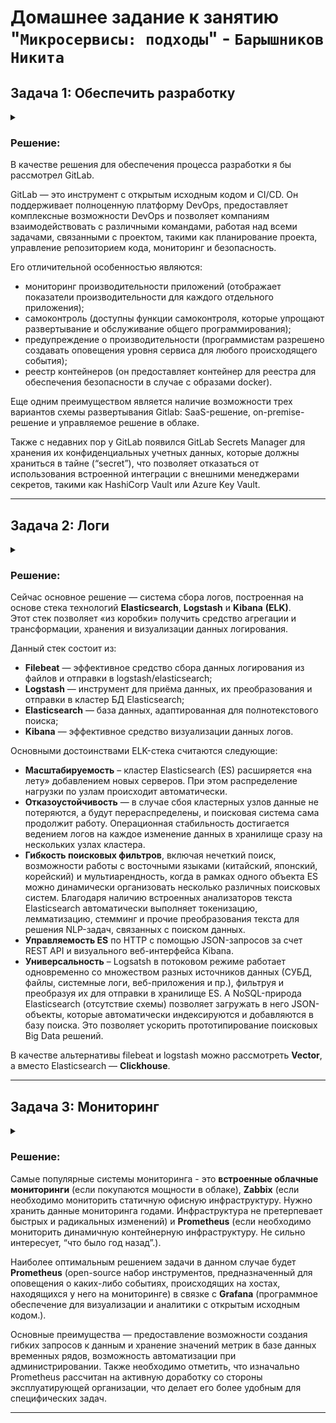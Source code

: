 # Домашнее задание к занятию "`Микросервисы: подходы`" - `Барышников Никита`


## Задача 1: Обеспечить разработку
<details>
	<summary></summary>
      <br>

Предложите решение для обеспечения процесса разработки: хранение исходного кода, непрерывная интеграция и непрерывная поставка. 
Решение может состоять из одного или нескольких программных продуктов и должно описывать способы и принципы их взаимодействия.

Решение должно соответствовать следующим требованиям:
- облачная система;
- система контроля версий Git;
- репозиторий на каждый сервис;
- запуск сборки по событию из системы контроля версий;
- запуск сборки по кнопке с указанием параметров;
- возможность привязать настройки к каждой сборке;
- возможность создания шаблонов для различных конфигураций сборок;
- возможность безопасного хранения секретных данных (пароли, ключи доступа);
- несколько конфигураций для сборки из одного репозитория;
- кастомные шаги при сборке;
- собственные докер-образы для сборки проектов;
- возможность развернуть агентов сборки на собственных серверах;
- возможность параллельного запуска нескольких сборок;
- возможность параллельного запуска тестов.

Обоснуйте свой выбор.

</details>

### Решение:

В качестве решения для обеспечения процесса разработки я бы рассмотрел GitLab.

GitLab — это инструмент с открытым исходным кодом и CI/CD. Он поддерживает полноценную платформу DevOps, предоставляет комплексные возможности DevOps и позволяет компаниям взаимодействовать с различными командами, работая над всеми задачами, связанными с проектом, такими как планирование проекта, управление репозиторием кода, мониторинг и безопасность.

Его отличительной особенностью являются:  
- мониторинг производительности приложений (отображает показатели производительности для каждого отдельного приложения);
- самоконтроль (доступны функции самоконтроля, которые упрощают развертывание и обслуживание общего программирования);
- предупреждение о производительности (программистам разрешено создавать оповещения уровня сервиса для любого происходящего события);
- реестр контейнеров (он предоставляет контейнер для реестра для обеспечения безопасности в случае с образами docker).

Еще одним преимуществом является наличие возможности трех вариантов схемы развертывания Gitlab: SaaS-решение, on-premise-решение и управляемое решение в облаке.

Также с недавних пор у GitLab появился GitLab Secrets Manager для хранения их конфиденциальных учетных данных, которые должны храниться в тайне (“secret”), что позволяет отказаться от использования встроенной интеграции с внешними менеджерами секретов, такими как HashiCorp Vault или Azure Key Vault.

---

## Задача 2: Логи
<details>
	<summary></summary>
      <br>

Предложите решение для обеспечения сбора и анализа логов сервисов в микросервисной архитектуре.
Решение может состоять из одного или нескольких программных продуктов и должно описывать способы и принципы их взаимодействия.

Решение должно соответствовать следующим требованиям:
- сбор логов в центральное хранилище со всех хостов, обслуживающих систему;
- минимальные требования к приложениям, сбор логов из stdout;
- гарантированная доставка логов до центрального хранилища;
- обеспечение поиска и фильтрации по записям логов;
- обеспечение пользовательского интерфейса с возможностью предоставления доступа разработчикам для поиска по записям логов;
- возможность дать ссылку на сохранённый поиск по записям логов.

Обоснуйте свой выбор.

</details>

### Решение:

Сейчас основное решение — система сбора логов, построенная на основе стека технологий **Elasticsearch**, **Logstash** и **Kibana** **(ELK)**.  
Этот стек позволяет «из коробки» получить средство агрегации и трансформации, хранения и визуализации данных логирования.

Данный стек состоит из:  
- **Filebeat** — эффективное средство сбора данных логирования из файлов и отправки в logstash/elasticsearch;
- **Logstash** — инструмент для приёма данных, их преобразования и отправки в кластер БД Elasticsearch;
- **Elasticsearch** — база данных, адаптированная для полнотекстового поиска;
- **Kibana** — эффективное средство визуализации данных логов.

Основными достоинствами ELK-стека считаются следующие:  
- **Масштабируемость** – кластер Elasticsearch (ES) расширяется «на лету» добавлением новых серверов. При этом распределение нагрузки по узлам происходит автоматически.
- **Отказоустойчивость** — в случае сбоя кластерных узлов данные не потеряются, а будут перераспределены, и поисковая система сама продолжит работу. Операционная стабильность достигается ведением логов на каждое изменение данных в хранилище сразу на нескольких узлах кластера.
- **Гибкость поисковых фильтров**, включая нечеткий поиск, возможности работы с восточными языками (китайский, японский, корейский) и мультиарендность, когда в рамках одного объекта ES можно динамически организовать несколько различных поисковых систем. Благодаря наличию встроенных анализаторов текста Elasticsearch автоматически выполняет токенизацию, лемматизацию, стемминг и прочие преобразования текста для решения NLP-задач, связанных с поиском данных.
- **Управляемость ES** по HTTP с помощью JSON-запросов за счет REST API и визуального веб-интерфейса Kibana.
- **Универсальность** – Logsatsh в потоковом режиме работает одновременно со множеством разных источников данных (СУБД, файлы, системные логи, веб-приложения и пр.), фильтруя и преобразуя их для отправки в хранилище ES. А NoSQL-природа Elasticsearch (отсутствие схемы) позволяет загружать в него JSON-объекты, которые автоматически индексируются и добавляются в базу поиска. Это позволяет ускорить прототипирование поисковых Big Data решений.

В качестве альтернативы filebeat и logstash можно рассмотреть **Vector**, а вместо Elasticsearch — **Clickhouse**.

---

## Задача 3: Мониторинг
<details>
	<summary></summary>
      <br>

Предложите решение для обеспечения сбора и анализа состояния хостов и сервисов в микросервисной архитектуре.
Решение может состоять из одного или нескольких программных продуктов и должно описывать способы и принципы их взаимодействия.

Решение должно соответствовать следующим требованиям:
- сбор метрик со всех хостов, обслуживающих систему;
- сбор метрик состояния ресурсов хостов: CPU, RAM, HDD, Network;
- сбор метрик потребляемых ресурсов для каждого сервиса: CPU, RAM, HDD, Network;
- сбор метрик, специфичных для каждого сервиса;
- пользовательский интерфейс с возможностью делать запросы и агрегировать информацию;
- пользовательский интерфейс с возможностью настраивать различные панели для отслеживания состояния системы.

Обоснуйте свой выбор.

</details>

### Решение:

Самые популярные системы мониторинга - это **встроенные облачные мониторинги** (если покупаются мощности в облаке), **Zabbix** (если необходимо мониторить статичную офисную инфраструктуру. Нужно хранить данные мониторинга годами. Инфраструктура не претерпевает быстрых и радикальных изменений) и **Prometheus** (если необходимо мониторить динамичную контейнерную инфраструктуру. Не сильно интересует, “что было год назад”.).

Наиболее оптимальным решением задачи в данном случае будет **Prometheus** (open-source набор инструментов, предназначенный
для оповещения о каких-либо событиях, происходящих на хостах, находящихся у него на мониторинге) в связке с **Grafana** (программное обеспечение для визуализации и аналитики с открытым исходным кодом.).

Основные преимущества — предоставление возможности создания гибких запросов к данным и хранение значений метрик в базе данных временных рядов, возможность автоматизации при администрировании. Также необходимо отметить, что изначально Prometheus рассчитан на активную доработку со стороны эксплуатирующей организации, что делает его более удобным для специфических задач.

---